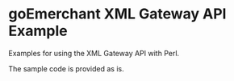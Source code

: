 goEmerchant XML Gateway API Example
==================
Examples for using the XML Gateway API with Perl.

The sample code is provided as is.
